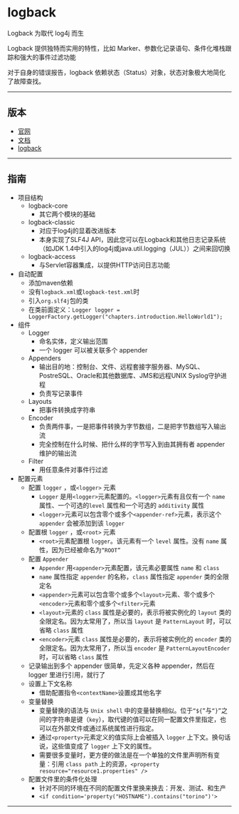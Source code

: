 #   logback

Logback 为取代 log4j 而生

Logback 提供独特而实用的特性，比如 Marker、参数化记录语句、条件化堆栈跟踪和强大的事件过滤功能

对于自身的错误报告，logback 依赖状态（Status）对象，状态对象极大地简化了故障查找。

----

##  版本
-   [官网](https://logback.qos.ch/)
-   [文档](https://logback.qos.ch/documentation.html)
-   [logback](https://github.com/qos-ch/logback)

----

##  指南
-   项目结构
    -   logback-core
        -   其它两个模块的基础
    -   logback-classic
        -   对应于log4j的显着改进版本
        -   本身实现了SLF4J API，因此您可以在Logback和其他日志记录系统（如JDK 1.4中引入的log4j或java.util.logging（JUL））之间来回切换
    -   logback-access
        -   与Servlet容器集成，以提供HTTP访问日志功能
-   自动配置
    -   添加maven依赖
    -   没有`logback.xml`或`logback-test.xml`时
    -   引入`org.slf4j`包的类
    -   在类前面定义：`Logger logger = LoggerFactory.getLogger("chapters.introduction.HelloWorld1");`
-   组件
    -   Logger
        -   命名实体，定义输出范围
        -   一个 logger 可以被关联多个 appender
    -   Appenders
        -   输出目的地：控制台、文件、远程套接字服务器、MySQL、PostreSQL、Oracle和其他数据库、JMS和远程UNIX Syslog守护进程
        -   负责写记录事件
    -   Layouts
        -   把事件转换成字符串
    -   Encoder
        -   负责两件事，一是把事件转换为字节数组，二是把字节数组写入输出流
        -   完全控制在什么时候、把什么样的字节写入到由其拥有者 appender 维护的输出流
    -   Filter
        -   用任意条件对事件行过滤
-   配置元素
    -   配置 `logger` ，或`<logger>` 元素
        -   `Logger` 是用`<logger>`元素配置的。`<logger>`元素有且仅有一个 `name` 属性、一个可选的`level` 属性和一个可选的 `additivity` 属性
        -   `<logger>`元素可以包含零个或多个`<appender-ref>`元素，表示这个 `appender` 会被添加到该 `logger`
    -   配置根 `logger` ，或`<root>` 元素
        -   `<root>`元素配置根 `logger`。该元素有一个 `level` 属性。没有 `name` 属性，因为已经被命名为`“ROOT”`
    -   配置 `Appender`
        -   `Appender` 用`<appender>`元素配置，该元素必要属性 `name` 和 `class`
        -   `name` 属性指定 `appender` 的名称，`class` 属性指定 `appender` 类的全限定名
        -   `<appender>`元素可以包含零个或多个`<layout>`元素、零个或多个`<encoder>`元素和零个或多个`<filter>`元素
        -   `<layout>`元素的 `class` 属性是必要的，表示将被实例化的 `layout` 类的全限定名。因为太常用了，所以当 `layout` 是 `PatternLayout` 时，可以省略 `class` 属性
        -   `<encoder>`元素 `class` 属性是必要的，表示将被实例化的 `encoder` 类的全限定名。因为太常用了，所以当 `encoder` 是 `PatternLayoutEncoder` 时，可以省略 `class` 属性
    -   记录输出到多个 appender 很简单，先定义各种 appender，然后在 logger 里进行引用，就行了
    -   设置上下文名称
        -   借助配置指令`<contextName>`设置成其他名字
    -   变量替换
        -   变量替换的语法与 `Unix shell` 中的变量替换相似。位于`“${”`与`“}”`之间的字符串是键（`key`），取代键的值可以在同一配置文件里指定，也可以在外部文件或通过系统属性进行指定。
        -   通过`<property>`元素定义的值实际上会被插入 `logger` 上下文。换句话说，这些值变成了 `logger` 上下文的属性。
        -   需要很多变量时，更方便的做法是在一个单独的文件里声明所有变量：引用 `class path` 上的资源，`<property resource="resource1.properties" />`
    -   配置文件里的条件化处理
        -   针对不同的环境在不同的配置文件里换来换去：开发、测试、和生产
        -   `<if condition='property("HOSTNAME").contains("torino")'>`
----

